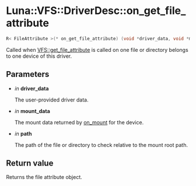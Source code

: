 # Luna::VFS::DriverDesc::on_get_file_attribute

```c++
R< FileAttribute >(* on_get_file_attribute) (void *driver_data, void *mount_data, const Path &path)
```

Called when [VFS::get_file_attribute](group___v_f_s_1ga47bd35e66bb44921ef1b42592b4a952c.md) is called on one file or directory belongs to one device of this driver. 



## Parameters
* *in* **driver_data**

    The user-provided driver data. 

* *in* **mount_data**

    The mount data returned by [on_mount](struct_luna_1_1_v_f_s_1_1_driver_desc_1aedcf8a88cd3f67ab0e5aa16d430baf64.md) for the device. 

* *in* **path**

    The path of the file or directory to check relative to the mount root path. 

## Return value
Returns the file attribute object. 

